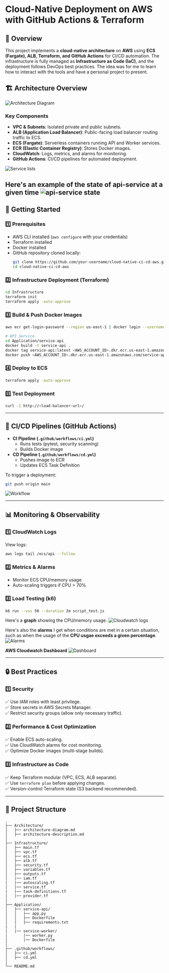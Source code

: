 # Cloud-Native Deployment on AWS with GitHub Actions & Terraform

## 📌 **Overview**
This project implements a **cloud-native architecture** on **AWS** using **ECS (Fargate), ALB, Terraform, and GitHub Actions** for CI/CD automation. The infrastructure is fully managed as **Infrastructure as Code (IaC)**, and the deployment follows DevOps best practices.
The idea was for me to learn how to interact with the tools and have a personal project to present.

## 🏗 **Architecture Overview**

![Architecture Diagram](images/image-6.png)

### **Key Components**
- **VPC & Subnets**: Isolated private and public subnets.
- **ALB (Application Load Balancer)**: Public-facing load balancer routing traffic to ECS.
- **ECS (Fargate)**: Serverless containers running API and Worker services.
- **ECR (Elastic Container Registry)**: Stores Docker images.
- **CloudWatch**: Logs, metrics, and alarms for monitoring.
- **GitHub Actions**: CI/CD pipelines for automated deployment.

![Service lists](images/image.png)

Here's an example of the state of api-service at a given time
![api-service state](images/image-1.png)
---

## 🚀 **Getting Started**

### **1️⃣ Prerequisites**
- AWS CLI installed (`aws configure` with your credentials)
- Terraform installed
- Docker installed
- GitHub repository cloned locally:
  ```bash
  git clone https://github.com/your-username/cloud-native-ci-cd-aws.git
  cd cloud-native-ci-cd-aws
  ```

### **2️⃣ Infrastructure Deployment (Terraform)**
```bash
cd Infrastructure
terraform init
terraform apply -auto-approve
```

### **3️⃣ Build & Push Docker Images**
```bash
aws ecr get-login-password --region us-east-1 | docker login --username AWS --password-stdin <AWS_ACCOUNT_ID>.dkr.ecr.us-east-1.amazonaws.com

# API Service
cd Application/service-api
docker build -t service-api .
docker tag service-api:latest <AWS_ACCOUNT_ID>.dkr.ecr.us-east-1.amazonaws.com/service-api:latest
docker push <AWS_ACCOUNT_ID>.dkr.ecr.us-east-1.amazonaws.com/service-api:latest
```

### **4️⃣ Deploy to ECS**
```bash
terraform apply -auto-approve
```

### **5️⃣ Test Deployment**
```bash
curl -I http://<load-balancer-url>/
```
---

## 🔄 **CI/CD Pipelines (GitHub Actions)**
- **CI Pipeline (`.github/workflows/ci.yml`)**
  - Runs tests (pytest, security scanning)
  - Builds Docker image
- **CD Pipeline (`.github/workflows/cd.yml`)**
  - Pushes image to ECR
  - Updates ECS Task Definition

To trigger a deployment:
```bash
git push origin main
```

![Workflow](images/image-5.png)

---

## 📊 **Monitoring & Observability**

### **1️⃣ CloudWatch Logs**
View logs:
```bash
aws logs tail /ecs/api --follow
```

### **2️⃣ Metrics & Alarms**
- Monitor ECS CPU/memory usage
- Auto-scaling triggers if CPU > 70%

### **3️⃣ Load Testing (k6)**
```bash
k6 run --vus 50 --duration 2m script_test.js
```

Here's a **graph** showing the CPU/memory usage. 
![Cloudwatch logs](images/image-2.png)

Here's also the **alarms** I get when conditions are met in a certain situation, such as when the usage of the **CPU usgae exceeds a given percentage**.
![Alarms](images/image-3.png)

**AWS Cloudwatch Dashboard**
![Dashboard](images/image-4.png)

---

## 🔒 **Best Practices**

### **1️⃣ Security**
✅ Use IAM roles with least privilege.  
✅ Store secrets in AWS Secrets Manager.  
✅ Restrict security groups (allow only necessary traffic).  

### **2️⃣ Performance & Cost Optimization**
✅ Enable ECS auto-scaling.  
✅ Use CloudWatch alarms for cost monitoring.  
✅ Optimize Docker images (multi-stage builds).  

### **3️⃣ Infrastructure as Code**
✅ Keep Terraform modular (VPC, ECS, ALB separate).  
✅ Use `terraform plan` before applying changes.  
✅ Version-control Terraform state (S3 backend recommended).  

---

## 📌 **Project Structure**
```
.
├── Architecture/
│   ├── architecture-diagram.md
│   ├── architecture-description.md
│
├── Infrastructure/
│   ├── main.tf
│   ├── vpc.tf
│   ├── ecs.tf
│   ├── alb.tf
│   ├── security.tf
│   ├── variables.tf
│   ├── outputs.tf
│   |── iam.tf
|   |── autoscaling.tf
|   |── service.tf
|   |── task-definitions.tf
|   |── provider.tf
|
├── Application/
│   ├── service-api/
│   │   ├── app.py
│   │   ├── Dockerfile
│   │   ├── requirements.txt
|   |
|   |── service-worker/
|       |── worker.py
|       |── Dockerfile
│
├── .github/workflows/
│   ├── ci.yml
│   ├── cd.yml
│
└── README.md
```



